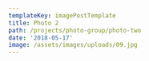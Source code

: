 ```yaml
---
templateKey: imagePostTemplate
title: Photo 2
path: /projects/photo-group/photo-two
date: '2018-05-17'
image: /assets/images/uploads/09.jpg
---
```


